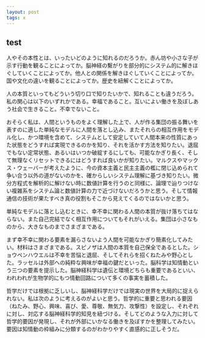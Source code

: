 ```yaml
---
layout: post
tags: x
---
```


## test

人やその本性とは、いったいどのように知れるのだろうか。赤ん坊や小さな子が示す行動を観ることによってか。脳神経の繫がりを部分的にシステム的に解きほぐしていくことによってか。他人との関係を解きほぐしていくことによってか。国や文化の違いを観ることによってか。歴史を紐解くことによってか。

人の本質といってもどういう切り口で知りたいかで、知れることも違うだろう。私の関心は以下のいずれかである。幸福であること。互いによい働きを及ぼしあう社会で生きること。不幸でないこと。

おそらく私は、人間というものをよく理解した上で、人が作る集団の振る舞いを表すのに適した単純なモデルに人間を落とし込み、またそれらの相互作用をモデル化し、かつ環境を含めて、システムとして安定していて人間本来の性質にあった状態をどうすれば実現できるのかを知り、それを活かす方法を知りたい。退屈でもない定常状態、あるいはいつか破綻するにしても、可能なかぎり長く、そして無理なくリセットできるにはどうすれば良いかが知りたい。マルクスやマックス・ウェーバーが考えたように、今の資本主義と民主主義の檻に閉じ込められて争い合う以外の道がないのかを、確からしいシステム理解に基づき知りたい。微分方程式を解析的に解けない時に数値計算を行うのと同様に、論理で辿りつけない複雑系をシステム論と数値計算の力で近づけないだろうかと思う。そして情報通信の技術が果たすべき真の役割もそこから見えてくるのではないかと思う。

単純なモデルに落とし込むときに、幸不幸に関わる人間の本質が抜け落ちてはならない。また自己完結でなく相互作用についてもそれがいえる。集団は小さなものから、大きなものまでさまざまである。

まず幸不幸に関わる要素を漏らさないよう人間を可能なかぎり簡素化してみたい。材料はさまざまである。スピノザは人間の本質を自己保全であるとした。ショウペンハウエルは不幸を苦悩と退屈、そしてそれらを招くねたみや野心とした。ラッセルは外部への純粋な興味が幸福の鍵だといった。脳科学は知情動という三つの要素を提示した。脳神経科学は遺伝と環境どちらも重要であるといい、われわれが生物学的にもつ情動回路について多くの事実を蓄積した。

哲学だけでは根拠に乏しいし、脳神経科学だけでは現実の世界を大局的に捉えられない。私は次のように考えるのがよいと思う。哲学的に重要と思われる要因（ねたみ、野心、興味、喜び、愛、尊敬、無気力、攻撃性）を設定し、それぞれに対し、対応する脳神経科学的知見を紐づける。そしてどのような入力に対して哲学的要因が発現し、それが外部にいかなる働きを及ぼすかを整理してみたい。要因は知情動の枠組みに分類するのがわかりやすく直感的に正しそうだ。